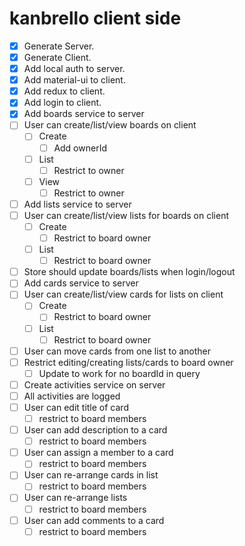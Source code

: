 # kanbrello client side 

* [x] Generate Server.
* [x] Generate Client.
* [x] Add local auth to server.
* [x] Add material-ui to client.
* [x] Add redux to client.
* [x] Add login to client. 
* [x] Add boards service to server
* [ ] User can create/list/view boards on client
  * [ ] Create
    * [ ] Add ownerId
  * [ ] List
    * [ ] Restrict to owner
  * [ ] View
    * [ ] Restrict to owner
* [ ] Add lists service to server
* [ ] User can create/list/view lists for boards on client
  * [ ] Create
    * [ ] Restrict to board owner
  * [ ] List
    * [ ] Restrict to board owner
* [ ] Store should update boards/lists when login/logout
* [ ] Add cards service to server
* [ ] User can create/list/view cards for lists on client
  * [ ] Create
    * [ ] Restrict to board owner
  * [ ] List
    * [ ] Restrict to board owner
* [ ] User can move cards from one list to another
* [ ] Restrict editing/creating lists/cards to board owner
  * [ ] Update to work for no boardId in query 
* [ ] Create activities service on server
* [ ] All activities are logged
* [ ] User can edit title of card
  * [ ] restrict to board members
* [ ] User can add description to a card
  * [ ] restrict to board members
* [ ] User can assign a member to a card
  * [ ] restrict to board members
* [ ] User can re-arrange cards in list
  * [ ] restrict to board members
* [ ] User can re-arrange lists
  * [ ] restrict to board members
* [ ] User can add comments to a card
  * [ ] restrict to board members
